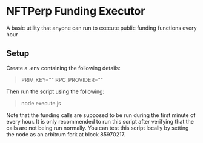 
# NFTPerp Funding Executor

A basic utility that anyone can run to execute public funding functions every hour

## Setup
Create a .env containing the following details:

> PRIV_KEY=""
> RPC_PROVIDER=""

Then run the script using the following:

> node execute.js

Note that the funding calls are supposed to be run during the first minute of every hour. It is only recommended to run this script after verifying that the calls are not being run normally. You can test this script locally by setting the node as an arbitrum fork at block 85970217.
